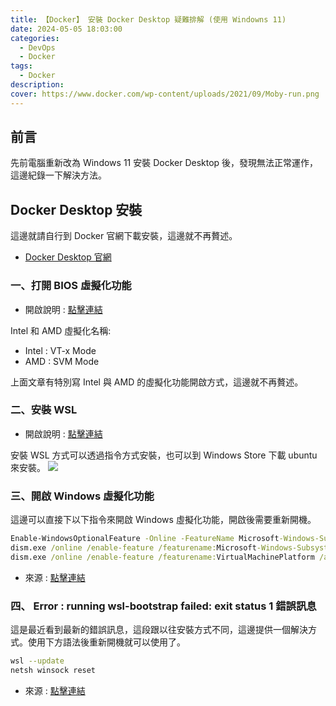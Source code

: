 ```yaml
---
title: 【Docker】 安裝 Docker Desktop 疑難排解 (使用 Windowns 11)                                                                                                                              
date: 2024-05-05 18:03:00
categories: 
  - DevOps
  - Docker
tags: 
  - Docker
description:
cover: https://www.docker.com/wp-content/uploads/2021/09/Moby-run.png
---
```


## 前言
先前電腦重新改為 Windows 11 安裝 Docker Desktop 後，發現無法正常運作，這邊紀錄一下解決方法。


## Docker Desktop 安裝
這邊就請自行到 Docker 官網下載安裝，這邊就不再贅述。

- [Docker Desktop 官網](https://www.docker.com/products/docker-desktop)

### 一、打開 BIOS 虛擬化功能    
- 開啟說明 : [點擊連結](https://www.asus.com/tw/support/faq/1045141/)

Intel 和 AMD 虛擬化名稱:
- Intel : VT-x Mode
- AMD : SVM Mode

上面文章有特別寫 Intel 與 AMD 的虛擬化功能開啟方式，這邊就不再贅述。


### 二、安裝 WSL
- 開啟說明 : [點擊連結](https://docs.microsoft.com/zh-tw/windows/wsl/install)

安裝 WSL 方式可以透過指令方式安裝，也可以到 Windows Store 下載 ubuntu 來安裝。
![](/image/20240505_13-17-44.png)



### 三、開啟 Windows 虛擬化功能

這邊可以直接下以下指令來開啟 Windows 虛擬化功能，開啟後需要重新開機。
```cmd
Enable-WindowsOptionalFeature -Online -FeatureName Microsoft-Windows-Subsystem-Linux
dism.exe /online /enable-feature /featurename:Microsoft-Windows-Subsystem-Linux /all /norestart
dism.exe /online /enable-feature /featurename:VirtualMachinePlatform /all /norestart
```

- 來源 : [點擊連結](https://github.com/lewagon/data-setup/issues/72)

### 四、 Error : running wsl-bootstrap failed: exit status 1 錯誤訊息
這是最近看到最新的錯誤訊息，這段跟以往安裝方式不同，這邊提供一個解決方式。使用下方語法後重新開機就可以使用了。

```bash
wsl --update 
netsh winsock reset
```

- 來源 : [點擊連結](https://stackoverflow.com/questions/75390347/wsl2-failed-install-docker-desktop-on-windows-11)